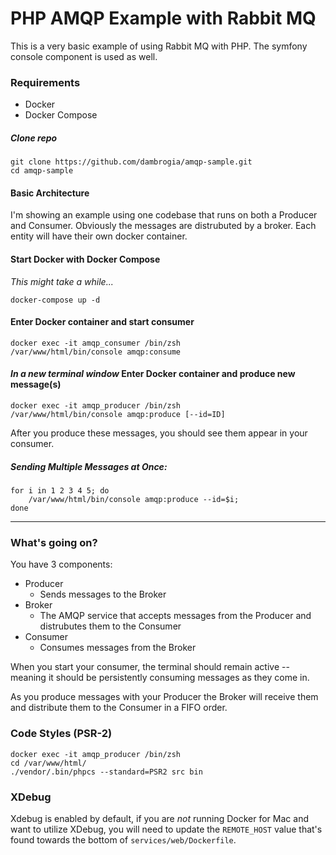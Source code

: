 # PHP AMQP Example with Rabbit MQ
This is a very basic example of using Rabbit MQ with PHP. The symfony console component is used as well.

### Requirements
- Docker
- Docker Compose

##### Clone repo

    git clone https://github.com/dambrogia/amqp-sample.git
    cd amqp-sample

#### Basic Architecture

I'm showing an example using one codebase that runs on both a Producer and Consumer. Obviously the messages are distrubuted by a broker. Each entity will have their own docker container.

#### Start Docker with Docker Compose
_This might take a while..._

    docker-compose up -d

#### Enter Docker container and start consumer

    docker exec -it amqp_consumer /bin/zsh
    /var/www/html/bin/console amqp:consume

#### _In a new terminal window_ Enter Docker container and produce new message(s)

    docker exec -it amqp_producer /bin/zsh
    /var/www/html/bin/console amqp:produce [--id=ID]

After you produce these messages, you should see them appear in your consumer.

##### Sending Multiple Messages at Once:
    for i in 1 2 3 4 5; do
        /var/www/html/bin/console amqp:produce --id=$i;
    done


___
### What's going on?
You have 3 components:
- Producer
  - Sends messages to the Broker
- Broker
  - The AMQP service that accepts messages from the Producer and distrubutes them to the Consumer
- Consumer
  - Consumes messages from the Broker

When you start your consumer, the terminal should remain active -- meaning it should be persistently consuming messages as they come in.

As you produce messages with your Producer the Broker will receive them and distribute them to the Consumer in a FIFO order.

### Code Styles (PSR-2)

    docker exec -it amqp_producer /bin/zsh
    cd /var/www/html/
    ./vendor/.bin/phpcs --standard=PSR2 src bin

### XDebug

Xdebug is enabled by default, if you are _not_ running Docker for Mac and want to utilize XDebug, you will need to update the `REMOTE_HOST` value that's found towards the bottom of `services/web/Dockerfile`.



